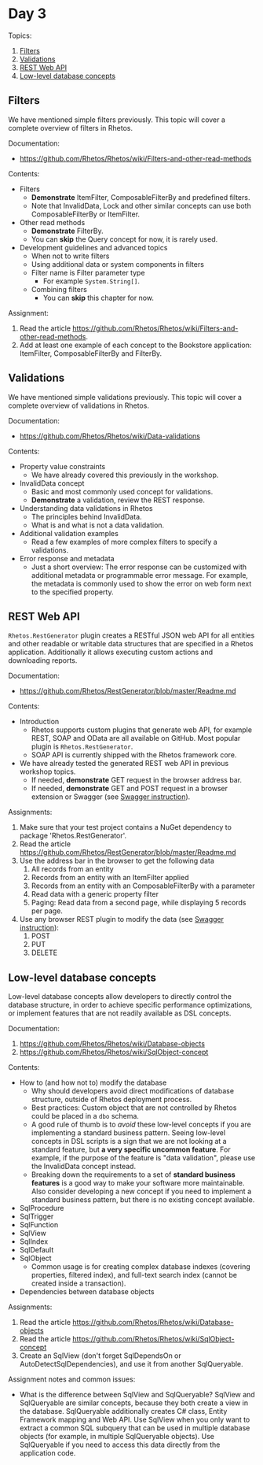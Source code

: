 # Day 3

Topics:

1. [Filters](#filters)
2. [Validations](#validations)
3. [REST Web API](#rest-web-api)
4. [Low-level database concepts](#low-level-database-concepts)

## Filters

We have mentioned simple filters previously.
This topic will cover a complete overview of filters in Rhetos.

Documentation:

* <https://github.com/Rhetos/Rhetos/wiki/Filters-and-other-read-methods>

Contents:

* Filters
  * **Demonstrate** ItemFilter, ComposableFilterBy and predefined filters.
  * Note that InvalidData, Lock and other similar concepts can use both ComposableFilterBy or ItemFilter.
* Other read methods
  * **Demonstrate** FilterBy.
  * You can **skip** the Query concept for now, it is rarely used.
* Development guidelines and advanced topics
  * When not to write filters
  * Using additional data or system components in filters
  * Filter name is Filter parameter type
    * For example `System.String[]`.
  * Combining filters
    * You can **skip** this chapter for now.

Assignment:

1. Read the article <https://github.com/Rhetos/Rhetos/wiki/Filters-and-other-read-methods>.
2. Add at least one example of each concept to the Bookstore application:
   ItemFilter, ComposableFilterBy and FilterBy.

## Validations

We have mentioned simple validations previously.
This topic will cover a complete overview of validations in Rhetos.

Documentation:

* <https://github.com/Rhetos/Rhetos/wiki/Data-validations>

Contents:

* Property value constraints
  * We have already covered this previously in the workshop.
* InvalidData concept
  * Basic and most commonly used concept for validations.
  * **Demonstrate** a validation, review the REST response.
* Understanding data validations in Rhetos
  * The principles behind InvalidData.
  * What is and what is not a data validation.
* Additional validation examples
  * Read a few examples of more complex filters to specify a validations.
* Error response and metadata
  * Just a short overview:
    The error response can be customized with additional metadata or programmable error message.
    For example, the metadata is commonly used to show the error on web form next to the specified property.

## REST Web API

`Rhetos.RestGenerator` plugin creates a RESTful JSON web API for all entities and other
readable or writable data structures that are specified in a Rhetos application.
Additionally it allows executing custom actions and downloading reports.

Documentation:

* <https://github.com/Rhetos/RestGenerator/blob/master/Readme.md>

Contents:

* Introduction
  * Rhetos supports custom plugins that generate web API, for example REST, SOAP and OData
    are all available on GitHub.
    Most popular plugin is `Rhetos.RestGenerator`.
  * SOAP API is currently shipped with the Rhetos framework core.
* We have already tested the generated REST web API in previous workshop topics.
  * If needed, **demonstrate** GET request in the browser address bar.
  * If needed, **demonstrate** GET and POST request in a browser extension or Swagger
    (see [Swagger instruction](https://github.com/Rhetos/Rhetos/wiki/Recommended-application-setup#view-rhetos-rest-endpoints-in-swagger)).

Assignments:

1. Make sure that your test project contains a NuGet dependency to package 'Rhetos.RestGenerator'.
2. Read the article <https://github.com/Rhetos/RestGenerator/blob/master/Readme.md>
3. Use the address bar in the browser to get the following data
   1. All records from an entity
   2. Records from an entity with an ItemFilter applied
   3. Records from an entity with an ComposableFilterBy with a parameter
   4. Read data with a generic property filter
   5. Paging: Read data from a second page, while displaying 5 records per page.
4. Use any browser REST plugin to modify the data
   (see [Swagger instruction](https://github.com/Rhetos/Rhetos/wiki/Recommended-application-setup#view-rhetos-rest-endpoints-in-swagger)):
   1. POST
   2. PUT
   3. DELETE

## Low-level database concepts

Low-level database concepts allow developers to directly control the database structure,
in order to achieve specific performance optimizations,
or implement features that are not readily available as DSL concepts.

Documentation:

1. <https://github.com/Rhetos/Rhetos/wiki/Database-objects>
2. <https://github.com/Rhetos/Rhetos/wiki/SqlObject-concept>

Contents:

* How to (and how not to) modify the database
  * Why should developers avoid direct modifications of database structure,
    outside of Rhetos deployment process.
  * Best practices: Custom object that are not controlled by Rhetos could be placed in a `dbo` schema.
  * A good rule of thumb is to *avoid* these low-level concepts if you are implementing a standard business pattern.
    Seeing low-level concepts in DSL scripts is a sign that we are not looking at a standard feature, but **a very specific uncommon feature**.
    For example, if the purpose of the feature is "data validation", please use the InvalidData concept instead.
  * Breaking down the requirements to a set of **standard business features** is a good way to make your software more maintainable.
    Also consider developing a new concept if you need to implement a standard business pattern, but there is no existing concept available.
* SqlProcedure
* SqlTrigger
* SqlFunction
* SqlView
* SqlIndex
* SqlDefault
* SqlObject
  * Common usage is for creating complex database indexes (covering properties, filtered index),
    and full-text search index (cannot be created inside a transaction).
* Dependencies between database objects

Assignments:

1. Read the article <https://github.com/Rhetos/Rhetos/wiki/Database-objects>
2. Read the article <https://github.com/Rhetos/Rhetos/wiki/SqlObject-concept>
3. Create an SqlView (don't forget SqlDependsOn or AutoDetectSqlDependencies),
   and use it from another SqlQueryable.

Assignment notes and common issues:

* What is the difference between SqlView and SqlQueryable?
  SqlView and SqlQueryable are similar concepts, because they both create a view in the database.
  SqlQueryable additionally creates C# class, Entity Framework mapping and Web API.
  Use SqlView when you only want to extract a common SQL subquery that can be used
  in multiple database objects (for example, in multiple SqlQueryable objects).
  Use SqlQueryable if you need to access this data directly from the application code.
